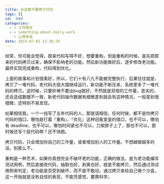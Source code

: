 ```yaml
---
title: 永远都不要拷贝代码
tags: []
id: '689'
categories:
  - - 工作相关
  - - something-about-daily-work
    - 心得体会
date: 2015-07-02 12:38:29
---
```


经常，你可能会觉得，原来代码写得不好，想要重构，但是重构的时候，是先把原来的代码拷贝过来，确保不影响老的功能。然后新功能做好后，逐步修改老功能。最终实现完成重构，代码得到优化。

上面的故事和计划很美好，所以，它们十有八九不能被完整执行，后果往往就是，拷贝了一堆代码，老代码大摇大摆继续运行，新功能不断压来，系统里多了一堆代码的拷贝。这时候，只要祈祷不要出bug就好，不然就是双倍的工作量，恶劣的，还会造成数据不一致，新老代码操作数据有细微差别就会有这种情况，一般差别很细微，还特别不易发现。

如果相信我，一个一线写了五年代码的人，那就请相信，任何时候，都不是你拷贝代码的借口，哪怕是打着『重构』、『优化』这种冠冕堂皇的借口，也不可以，哪怕有 deadline，也不可以，哪怕时间紧也不可以，刀架脖子上了，那也不可以，那时候还写个屁代码啊？还不快跑。

拷贝代码，只会增加你自己的工作量，或者增加别人的工作量。不想越做越多的话，别那么干。

重构是一种艺术，如果你真想完全不破坏老的功能，正确的做法，是为老功能编写测试用例，然后直接改代码，抽取也好，剥离也好，就是不能拷贝，然后通过测试用例来判定，老功能是否受到破坏，而不是不敢动，通过拷贝来给自己做个沙盒，这一开始就是没有自信的表现，不能凭感觉，要靠科学。
